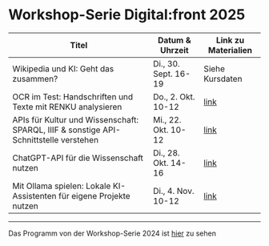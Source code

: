 # Workshop-Serie Digital:front 2025


|Titel | Datum & Uhrzeit | Link zu Materialien |
|------|-----------------|----------------------|
| Wikipedia und KI: Geht das zusammen?|	Di., 30. Sept.	16-19| Siehe Kursdaten |
| OCR im Test: Handschriften und Texte mit RENKU analysieren | Do., 2. Okt.	10-12 | [link](https://github.com/NbtKmy/comparing-ocr) |
| APIs für Kultur und Wissenschaft: SPARQL, IIIF & sonstige API-Schnittstelle verstehen	|Mi., 22. Okt.	10-12 | [link](https://github.com/NbtKmy/playingwithapis) |
| ChatGPT-API für die Wissenschaft nutzen |	Di., 28. Okt.	14-16 | [link](https://github.com/NbtKmy/openaiapi) |
| Mit Ollama spielen: Lokale KI-Assistenten für eigene Projekte nutzen | Di., 4. Nov.	10-12 | [link](https://github.com/NbtKmy/ollamaintroduction)|





---

Das Programm von der Workshop-Serie 2024 ist [hier](https://github.com/NbtKmy/workshop_fall_2024) zu sehen


